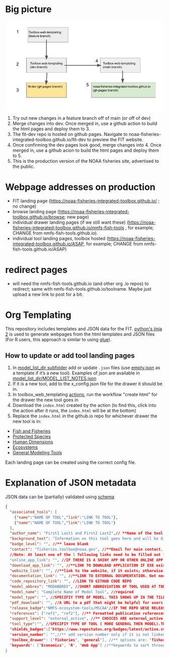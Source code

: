 # Big picture

![The setup for the FIT repo](fit-deploy-sketch.png)

1. Try out new changes in a feature branch off of main (or off of dev)
2. Merge changes into dev. Once merged in, use a github action to build the html pages and deploy them to 3.
3. The fit-dev repo is hosted on github pages. Navigate to noaa-fisheries-integrated-toolbox.github.io/fit-dev to preview the FIT website.
4. Once confirming the dev pages look good, merge changes into 4. Once merged in, use a github acion to build the html pages and deploy them to 5.
5. This is the production version of the NOAA fisheries site, advertised to the public.

# Webpage addresses on production

 - FIT landing page (https://noaa-fisheries-integrated-toolbox.github.io/ ; no change)
 - browse landing page (https://noaa-fisheries-integrated-toolbox.github.io/browse; new page)
 - individual drawer landing pages (if we still want these) (https://noaa-fisheries-integrated-toolbox.github.io/nmfs-fish-tools , for example; CHANGE from nmfs-fish-tools.github.io). 
 - individual tool landing pages, toolbox hosted (https://noaa-fisheries-integrated-toolbox.github.io/ASAP, for example; CHANGE from nmfs-fish-tools.github.io/ASAP)

 # redirect pages
 - will need the nmfs-fish-tools.github.io (and other org .io repos) to redirect; same with nmfs-fish-tools.github.io/toolname. Maybe just upload a new link to post for a bit.

# Org Templating

This repository includes templates and JSON data for the FIT. [python's jinja 2](https://zetcode.com/python/jinja/) is used to generate webpages from the html templates and JSON files (For R users, this approach is similar to using [glue](https://glue.tidyverse.org/)).

## How to update or add tool landing pages 
1. In [model_list_dir subfolder](https://github.com/noaa-fisheries-integrated-toolbox/toolbox_web_templating/tree/main/model_list_dir) add or update `.json` files (use [empty.json](https://github.com/noaa-fisheries-integrated-toolbox/toolbox_web_templating/blob/main/model_list_dir/EcoSys_model_list/empty.json) as a template if it’s a new tool). Examples of json are available in [model_list_dir/MODEL_LIST_NOTES.json](https://github.com/noaa-fisheries-integrated-toolbox/toolbox_web_templating/blob/main/model_list_dir/MODEL_LIST_NOTES.json)
2. If it is a new tool, add to the x_config.json file for the drawer it should be in.
3. In toolbox_web_templating [actions](https://github.com/noaa-fisheries-integrated-toolbox/toolbox_web_templating/actions), run the workflow "create html" for the drawer the new tool goes in 
4. Download the `index.html` created by the action (to find this, click into the action after it runs, the `index.html` will be at the bottom)
5. Replace the `index.html` in the github.io repo for whichever drawer the new tool is in: 
- [Fish and Fisheries](https://github.com/nmfs-fish-tools/nmfs-fish-tools.github.io)
- [Protected Species](https://github.com/NMFS-Protected-Species-Tools/nmfs-protected-species-tools.github.io) 
- [Human Dimensions](https://github.com/nmfs-human-dimensions-tools/nmfs-human-dimensions-tools.github.io)
- [Ecosystems](https://github.com/NMFS-ecosystem-tools/nmfs-ecosystem-tools.github.io)
- [General Modeling Tools](https://github.com/nmfs-general-modeling-tools/nmfs-general-modeling-tools.github.io)

Each landing page can be created using the correct config file.

# Explanation of JSON metadata
JSON data can be (partially) validated using [schema](https://json-schema.org/understanding-json-schema/about.html)
```json
{
  "associated_tools": [
    {"name":"NAME OF TOOL","link":"LINK TO TOOL"},
    {"name":"NAME OF TOOL","link":"LINK TO TOOL"}
  ],
  "author_name": "First1 Last1 and First2 Last2",// **Name of the tool author or authors
  "background_text": "Information on this tool goes here and will be displayed on the tool page", //** Please Write up to a paragraph.
  "badge_level": "", //** leave blank
  "contact": "fisheries.toolbox@noaa.gov", //**Email for main contact. Please put a noaa.gov email address that someone will check.
  //Note: At least one of the 5 following links need to be filled out for your tool to be found. Please fill in as many as apply.
  "online_app_link": "", //IF THERE IS A SHINY APP OR OTHER ONLINE APP, PUT LINK HERE OTHERWISE LEAVE AS EMPTY QUOTES, no spaces.
  "download_app_link": "", //**LINK TO DOWNLOAD APPLICATION IF EXE exists. Please leave blank if there is not an compiled exe distributed.
  "website_link": "", //**link to the website, if it exists; otherwise, leave blank.
  "documentation_link": "", //**LINK TO EXTERNAL DOCUMENTATION. Not necessary if it is the same as the website_link or code_repository_link.
  "code_repository_link": "", //LINK TO GITHUB CODE REPO
  "model_abbrev": "MODABBREV", //SHORT ABBREVIATION OF TOOL USED AT TOP OF TILE ON LANDING PAGE. Must Match the name of the JSON file. Required.
  "model_name": "Complete Name of Model Tool", //required
  "model_type": "", //SPECIFIY TYPE OF MODEL. THIS SHOWS UP IN THE TILE. Optional
  "pdf_download": "", //A URL to a pdf that might be helpful for users.
  "release_badge":"NMFS-ecosystem-tools/MSCAA"//IF THE REPO UESE RELEASES ON GITHUB, JUST PUT THE ORG/REPO HERE TO LINK.
  "references": ["ref1", "ref2"], //** Formatted publication references. LEAVE AS EMPTY LIST [] IF NONE. Please include DOI if available.
  "support_level": "external_active", //** CHOICES ARE external_active OR internal_active OR internal_inactive
  "tool_type":"", //SPECIFIY TYPE OF TOOL ( MORE GENERAL THEN MODEL).THIS SHOWS UP IN THE TITLE OR CAN BE LEFT AS JUST EMPTY QUOTES",
  "shields_badges":["https://www.repostatus.org/badges/latest/active.svg","https://img.shields.io/badge/platform-linux%20%7Cwin-lightgrey"],//** add any extra badges here from repostatus or shields in a list
  "version_number": "",//** add version number only if it is not linked to a release_badge above
  "toolbox_drawer": ["fisheries", "general"], //** options are: "fisheries", "ecosystem", "human_dimensions", "protected_species", and "general"*. Put all that apply to the tool.
  "keywords": ["Economics", "R", "Web App"] //**keywords to sort through tools.,
}
```
